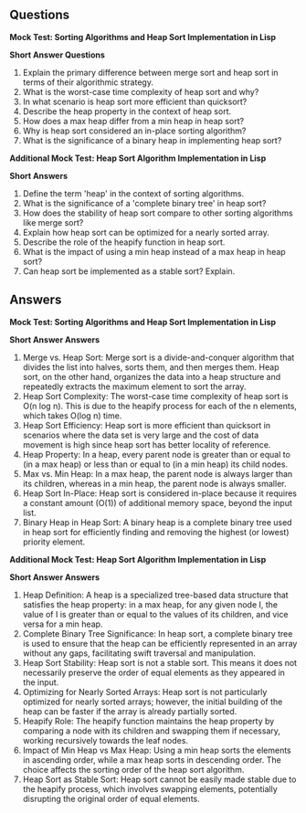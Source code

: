 ## Questions 

**Mock Test: Sorting Algorithms and Heap Sort Implementation in Lisp**

**Short Answer Questions**
1. Explain the primary difference between merge sort and heap sort in terms of their algorithmic strategy.
2. What is the worst-case time complexity of heap sort and why?
3. In what scenario is heap sort more efficient than quicksort?
4. Describe the heap property in the context of heap sort.
5. How does a max heap differ from a min heap in heap sort?
6. Why is heap sort considered an in-place sorting algorithm?
7. What is the significance of a binary heap in implementing heap sort?

**Additional Mock Test: Heap Sort Algorithm Implementation in Lisp**

**Short Answers**
1. Define the term 'heap' in the context of sorting algorithms.
2. What is the significance of a 'complete binary tree' in heap sort?
3. How does the stability of heap sort compare to other sorting algorithms like merge sort?
4. Explain how heap sort can be optimized for a nearly sorted array.
5. Describe the role of the heapify function in heap sort.
6. What is the impact of using a min heap instead of a max heap in heap sort?
7. Can heap sort be implemented as a stable sort? Explain.

## Answers

**Mock Test: Sorting Algorithms and Heap Sort Implementation in Lisp**

**Short Answer Answers**
1. Merge vs. Heap Sort: Merge sort is a divide-and-conquer algorithm that divides the list into halves, sorts them, and then merges them. Heap sort, on the other hand, organizes the data into a heap structure and repeatedly extracts the maximum element to sort the array.
2. Heap Sort Complexity: The worst-case time complexity of heap sort is O(n log n). This is due to the heapify process for each of the n elements, which takes O(log n) time.
3. Heap Sort Efficiency: Heap sort is more efficient than quicksort in scenarios where the data set is very large and the cost of data movement is high since heap sort has better locality of reference.
4. Heap Property: In a heap, every parent node is greater than or equal to (in a max heap) or less than or equal to (in a min heap) its child nodes.
5. Max vs. Min Heap: In a max heap, the parent node is always larger than its children, whereas in a min heap, the parent node is always smaller.
6. Heap Sort In-Place: Heap sort is considered in-place because it requires a constant amount (O(1)) of additional memory space, beyond the input list.
7. Binary Heap in Heap Sort: A binary heap is a complete binary tree used in heap sort for efficiently finding and removing the highest (or lowest) priority element.

**Additional Mock Test: Heap Sort Algorithm Implementation in Lisp**

**Short Answer Answers**
1. Heap Definition: A heap is a specialized tree-based data structure that satisfies the heap property: in a max heap, for any given node I, the value of I is greater than or equal to the values of its children, and vice versa for a min heap.
2. Complete Binary Tree Significance: In heap sort, a complete binary tree is used to ensure that the heap can be efficiently represented in an array without any gaps, facilitating swift traversal and manipulation.
3. Heap Sort Stability: Heap sort is not a stable sort. This means it does not necessarily preserve the order of equal elements as they appeared in the input.
4. Optimizing for Nearly Sorted Arrays: Heap sort is not particularly optimized for nearly sorted arrays; however, the initial building of the heap can be faster if the array is already partially sorted.
5. Heapify Role: The heapify function maintains the heap property by comparing a node with its children and swapping them if necessary, working recursively towards the leaf nodes.
6. Impact of Min Heap vs Max Heap: Using a min heap sorts the elements in ascending order, while a max heap sorts in descending order. The choice affects the sorting order of the heap sort algorithm.
7. Heap Sort as Stable Sort: Heap sort cannot be easily made stable due to the heapify process, which involves swapping elements, potentially disrupting the original order of equal elements.
